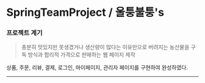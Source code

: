 # SpringTeamProject / 울퉁불퉁's

### 프로젝트 계기

>  충분히 맛있지만 못생겼거나 생산량이 많다는 이유만으로 버려지는 농산물을 구독 방식과 합리적 가격으로 판매하는 웹 페이지 제작


상품, 주문, 리뷰, 결제, 로그인, 마이페이지, 관리자 페이지를 구현하여 완성하였다.

---
